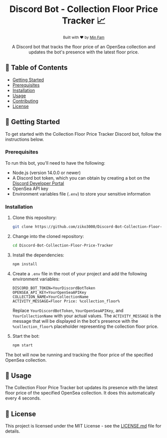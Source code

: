 <h1 align="center">Discord Bot - Collection Floor Price Tracker 📈</h1>

<div align="center">
  <sub>Built with ❤️ by
  <a href="https://github.com/ziko3000">Min Fam</a>
  </sub>
</div>

<p align="center">
A Discord bot that tracks the floor price of an OpenSea collection and updates the bot's presence with the latest floor price.
</p>

## 📝 Table of Contents

- [Getting Started](#getting-started)
- [Prerequisites](#prerequisites)
- [Installation](#installation)
- [Usage](#usage)
- [Contributing](#contributing)
- [License](#license)

## 🏁 Getting Started <a name = "getting-started"></a>

To get started with the Collection Floor Price Tracker Discord bot, follow the instructions below.

### Prerequisites <a name = "prerequisites"></a>

To run this bot, you'll need to have the following:

- Node.js (version 14.0.0 or newer)
- A Discord bot token, which you can obtain by creating a bot on the [Discord Developer Portal](https://discord.com/developers/applications)
- OpenSea API key
- Environment variables file (`.env`) to store your sensitive information

### Installation <a name = "installation"></a>

1. Clone this repository:

    ```bash
    git clone https://github.com/ziko3000/Discord-Bot-Collection-Floor-Price-Tracker.git](https://github.com/ziko3000/NFTFloorbot
    ```

2. Change into the cloned repository:

    ```bash
    cd Discord-Bot-Collection-Floor-Price-Tracker
    ```

3. Install the dependencies:

    ```bash
    npm install
    ```

4. Create a `.env` file in the root of your project and add the following environment variables:

    ```
    DISCORD_BOT_TOKEN=YourDiscordBotToken
    OPENSEA_API_KEY=YourOpenSeaAPIKey
    COLLECTION_NAME=YourCollectionName
    ACTIVITY_MESSAGE=Floor Price: %collection_floor%
    ```

   Replace `YourDiscordBotToken`, `YourOpenSeaAPIKey`, and `YourCollectionName` with your actual values. The `ACTIVITY_MESSAGE` is the message that will be displayed in the bot's presence with the `%collection_floor%` placeholder representing the collection floor price.

5. Start the bot:

    ```bash
    npm start
    ```

The bot will now be running and tracking the floor price of the specified OpenSea collection.

## 🎈 Usage <a name = "usage"></a>

The Collection Floor Price Tracker bot updates its presence with the latest floor price of the specified OpenSea collection. It does this automatically every 4 seconds.


## 📄 License <a name = "license"></a>

This project is licensed under the MIT License - see the [LICENSE.md](LICENSE.md) file for details.
